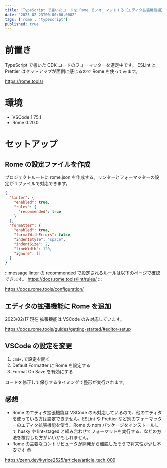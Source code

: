 ```yaml
---
title: 'TypeScript で書いたコードを Rome でフォーマットする（エディタ拡張機能編）'
date: '2023-02-23T00:00:00.000Z'
tags: ['rome', 'typescript']
published: true
---
```


# 前置き

TypeScript で書いた CDK コードのフォーマッターを選定中です。
ESLint と Prettier はセットアップが面倒に感じるので Rome を使ってみます。

https://rome.tools/

# 環境

- VSCode 1.75.1
- Rome 0.20.0

# セットアップ

## Rome の設定ファイルを作成

プロジェクトルートに rome.json を作成する。リンターとフォーマッターの設定が 1 ファイルで対応できます。

```json
{
  "linter": {
    "enabled": true,
    "rules": {
      "recommended": true
    }
  },
  "formatter": {
    "enabled": true,
    "formatWithErrors": false,
    "indentStyle": "space",
    "indentSize": 2,
    "lineWidth": 120,
    "ignore": []
  }
}
```

:::message
linter の recommended で設定されるルールは以下のページで確認できます。 https://docs.rome.tools/lint/rules/
:::

https://docs.rome.tools/configuration/

## エディタの拡張機能に Rome を追加

2023/02/17 現在 拡張機能は VSCode のみ対応しています。

<!-- ![](https://storage.googleapis.com/zenn-user-upload/294798af3cd6-20230217.png) -->

https://docs.rome.tools/guides/getting-started/#editor-setup

## VSCode の設定を変更

1. `cmd+,`で設定を開く
1. Default Formatter に Rome を設定する
1. Format On Save を有効にする

<!-- ![](https://storage.googleapis.com/zenn-user-upload/3ae5a484c1df-20230217.png) -->

<!-- ![](https://storage.googleapis.com/zenn-user-upload/a1b5259045ea-20230217.png) -->

コードを修正して保存するタイミングで整形が実行されます。

## 感想

- Rome のエディタ拡張機能は VSCode のみ対応しているので、他のエディタを使っている方は設定できません。ESLint や Prettier など別のフォーマッターのエディタ拡張機能を使う、Rome の npm パッケージをインストールして husky や lint-staged と組み合わせてフォーマットを実行する、などの方法を検討した方がいいかもしれません。
- Rome の主要なコントリビュータが開発から離脱したそうで将来性が少し不安です 😓

https://zenn.dev/kyrice2525/articles/article_tech_009
